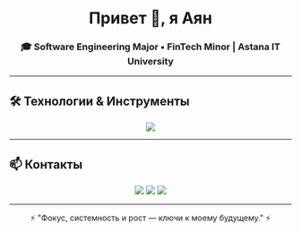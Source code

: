 <h1 align="center">Привет 👋, я Аян</h1>
<h3 align="center">🎓 Software Engineering Major • FinTech Minor | Astana IT University</h3>

---

## 🛠️ Технологии & Инструменты
<p align="center">
  <img src="https://skillicons.dev/icons?i=swift,flutter,java,js,react,html,css,git,python,figma,mysql,linux" />
</p>

---


## 📫 Контакты
<p align="center">
  <a href="https://t.me/thelouisv"><img src="https://img.shields.io/badge/Telegram-blue?style=for-the-badge&logo=telegram&logoColor=white" /></a>
  <a href="mailto:aabilbek2@gmail.com"><img src="https://img.shields.io/badge/Email-red?style=for-the-badge&logo=gmail&logoColor=white" /></a>
  <a href="https://linkedin.com/in/ayanabilbek"><img src="https://img.shields.io/badge/LinkedIn-blue?style=for-the-badge&logo=linkedin&logoColor=white" /></a>
</p>

---

<p align="center">⚡ "Фокус, системность и рост — ключи к моему будущему." ⚡</p>
